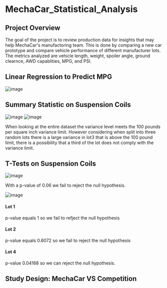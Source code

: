# MechaCar_Statistical_Analysis

## Project Overview
 The goal of the project is to review production data for insights that may help MechaCar's manufactoring team. This is done by comparing a new car prototype and compare vehicle performance of different manufacturer lots. The metrics analyzed are vehicle length, weight, spoiler angle, ground clearnce, AWD capablities, MPG, and PSI. 

## Linear Regression to Predict MPG
![image](https://user-images.githubusercontent.com/100727593/174487867-7b607e22-25cf-404e-8cac-154de59f837f.png)


## Summary Statistic on Suspension Coils
![image](https://user-images.githubusercontent.com/100727593/174488709-3d655905-afde-45a7-b987-1f7f95722c7d.png)
![image](https://user-images.githubusercontent.com/100727593/174488716-4c129d0e-cfde-4524-8c48-0f6517ed4220.png)

When looking at the entire dataset the variance level meets the 100 pounds per square inch variance limit. However considering when split into three random lots there is a large variance in lot3 that is above the 100 pound limit, there is a possibility that a third of the lot does not comply with the variance limit. 
## T-Tests on Suspension Coils
![image](https://user-images.githubusercontent.com/100727593/174497513-dca609dd-b52e-475a-a351-cc9822ac1167.png)

With a p-value of 0.06 we fail to reject the null hypothesis.

![image](https://user-images.githubusercontent.com/100727593/174497505-b872179d-ca1a-442d-ac0f-06de97bf2091.png)
#### Lot 1
p-value equals 1 so we fail to refject the null hypothesis

#### Lot 2
p-value equals 0.6072 so we fail to reject the null hypothesis

#### Lot 4
p-value 0.04168 so we can reject the null hypothesis.

## Study Design: MechaCar VS Competition
